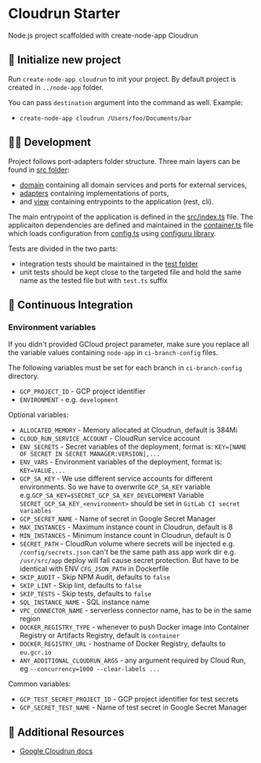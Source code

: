 # Cloudrun Starter

Node.js project scaffolded with create-node-app Cloudrun

## 🎉 Initialize new project

Run `create-node-app cloudrun` to init your project. By default project is created in `../node-app` folder.

You can pass `destination` argument into the command as well.
Example:

- `create-node-app cloudrun /Users/foo/Documents/bar`

## 🧑‍💻 Development
Project follows port-adapters folder structure. Three main layers can be found in [src folder](src):
- [domain](src/domain) containing all domain services and ports for external services,
- [adapters](src/adapters) containing implementations of ports,
- and [view](src/view) containing entrypoints to the application (rest, cli).

The main entrypoint of the application is defined in the [src/index.ts](index.ts) file. The applicaiton dependencies are defined
and maintained in the [container.ts](src/container.ts) file which loads configuration from [config.ts](src/config.ts) using [configuru library](https://github.com/AckeeCZ/configuru).

Tests are divided in the two parts:
- integration tests should be maintained in the [test folder](src/test/)
- unit tests should be kept close to the targeted file and hold the same name as the tested file but with `test.ts` suffix

## 👷 Continuous Integration

### Environment variables

If you didn't provided GCloud project parameter, make sure you replace all the variable values containing `node-app` in `ci-branch-config` files.

The following variables must be set for each branch in `ci-branch-config` directory.

- `GCP_PROJECT_ID` - GCP project identifier
- `ENVIRONMENT` - e.g. `development`

Optional variables:

- `ALLOCATED_MEMORY` - Memory allocated at Cloudrun, default is 384Mi
- `CLOUD_RUN_SERVICE_ACCOUNT` - CloudRun service account
- `ENV_SECRETS` - Secret variables of the deployment, format is: `KEY=[NAME OF SECRET IN SECRET MANAGER:VERSION],...`
- `ENV_VARS` - Environment variables of the deployment, format is: `KEY=VALUE,...`
- `GCP_SA_KEY` - We use different service accounts for different environments. So we have to overwrite `GCP_SA_KEY` variable e.g.`GCP_SA_KEY=$SECRET_GCP_SA_KEY_DEVELOPMENT` Variable `SECRET_GCP_SA_KEY_<environment>` should be set in `GitLab CI secret variables`
- `GCP_SECRET_NAME` - Name of secret in Google Secret Manager
- `MAX_INSTANCES` - Maximum instance count in Cloudrun, default is 8
- `MIN_INSTANCES` - Minimum instance count in Cloudrun, default is 0
- `SECRET_PATH` - CloudRun volume where secrets will be injected e.g. `/config/secrets.json` can't be the same path ass app work dir e.g. `/usr/src/app` deploy will fail cause secret protection. But have to be identical with ENV `CFG_JSON_PATH` in Dockerfile
- `SKIP_AUDIT` - Skip NPM Audit, defaults to `false`
- `SKIP_LINT` - Skip lint, defaults to `false`
- `SKIP_TESTS` - Skip tests, defaults to `false`
- `SQL_INSTANCE_NAME` - SQL instance name
- `VPC_CONNECTOR_NAME` - serverless connector name, has to be in the same region
- `DOCKER_REGISTRY_TYPE` - whenever to push Docker image into Container Registry or Artifacts Registry, default is
  `container`
- `DOCKER_REGISTRY_URL` - hostname of Docker Registry, defaults to `eu.gcr.io`
- `ANY_ADDITIONAL_CLOUDRUN_ARGS` - any argument required by Cloud Run, eg `--concurrency=1000 --clear-labels ...`

Common variables:

- `GCP_TEST_SECRET_PROJECT_ID` - GCP project identifier for test secrets
- `GCP_SECRET_TEST_NAME` - Name of test secret in Google Secret Manager

## 📄 Additional Resources

- [Google Cloudrun docs](https://cloud.google.com/run/docs)
